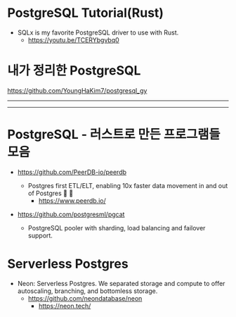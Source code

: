 # PostgreSQL Tutorial(Rust)
- SQLx is my favorite PostgreSQL driver to use with Rust.
  - https://youtu.be/TCERYbgvbq0

# 내가 정리한 PostgreSQL

https://github.com/YoungHaKim7/postgresql_gy

<hr>

<hr>

# PostgreSQL - 러스트로 만든 프로그램들 모음

- https://github.com/PeerDB-io/peerdb
  - Postgres first ETL/ELT, enabling 10x faster data movement in and out of Postgres 🐘 🚀 
    - https://www.peerdb.io/

- https://github.com/postgresml/pgcat
  - PostgreSQL pooler with sharding, load balancing and failover support.


# Serverless Postgres
- Neon: Serverless Postgres. We separated storage and compute to offer autoscaling, branching, and bottomless storage.
  - https://github.com/neondatabase/neon
    - https://neon.tech/
